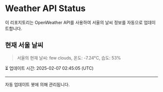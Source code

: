 
# Weather API Status

이 리포지토리는 OpenWeather API를 사용하여 서울의 날씨 정보를 자동으로 업데이트합니다.

## 현재 서울 날씨
> 서울의 현재 날씨: few clouds, 온도: -7.24°C, 습도: 53%

⏳ 업데이트 시간: 2025-02-07 02:45:05 (UTC)

---
자동 업데이트 봇에 의해 관리됩니다.
